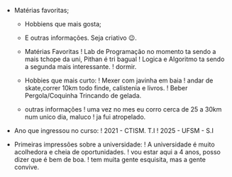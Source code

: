 - Matérias favoritas;
  - Hobbiens que mais gosta;
  - E outras informações. Seja criativo 😉.

  - Matérias Favoritas
   ! Lab de Programação no momento ta sendo a mais tchope da uni, Pithan é tri bagual
   ! Logica e Algoritmo ta sendo a segunda mais interessante.
   ! dormir.

  - Hobbies que mais curto:
   ! Mexer com javinha em baia
   ! andar de skate,correr 10km todo finde, calistenia e livros.
   ! Beber Pergola/Coquinha Trincando de gelada.

  - outras informações
    ! uma vez no mes eu corro cerca de 25 a 30km num unico dia, maluco
    ! ja fui atropelado.
    
- Ano que ingressou no curso:
  ! 2021 - CTISM. T.I
  ! 2025 - UFSM - S.I

- Primeiras impressões sobre a universidade:
  ! A universidade é muito acolhedora e cheia de oportunidades.
  ! vou estar aqui a 4 anos, posso dizer que é bem de boa.
  ! tem muita gente esquisita, mas a gente convive.
